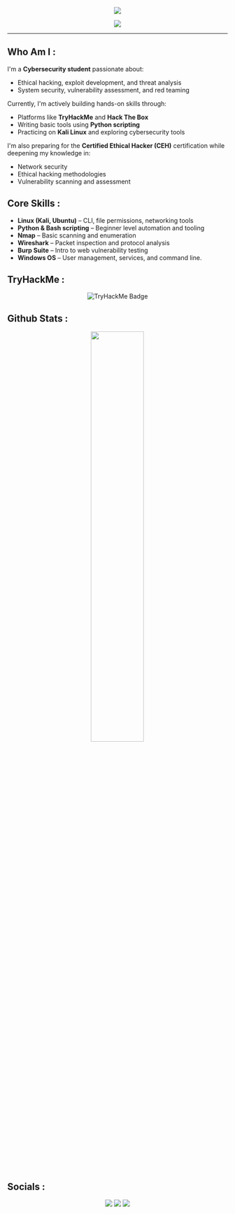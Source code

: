 <!-- Banner -->
<p align="center">
<img src="https://capsule-render.vercel.app/api?type=waving&color=0:0f0c29,50:302b63,100:24243e&height=200&section=header&text=🛡️%20Sarthak%20Mishra%20🛡&fontColor=ffffff&fontSize=40&animation=fadeIn">

<p align="center">
<img src="https://readme-typing-svg.herokuapp.com?font=Fira+Code&duration=3000&pause=1000&center=true&width=435&lines=Cybersecurity;Ethical+Hacking;TryHackMe+%7C+Python+%7C+Linux+;Seeking+Cybersecurity+Opportunities">
</p>

---

## Who Am I :

I'm a **Cybersecurity student** passionate about:

- Ethical hacking, exploit development, and threat analysis  
- System security, vulnerability assessment, and red teaming  

Currently, I'm actively building hands-on skills through:

- Platforms like **TryHackMe** and **Hack The Box**  
- Writing basic tools using **Python scripting**  
- Practicing on **Kali Linux** and exploring cybersecurity tools  

I'm also preparing for the **Certified Ethical Hacker (CEH)** certification while deepening my knowledge in:

- Network security  
- Ethical hacking methodologies  
- Vulnerability scanning and assessment

## Core Skills :
- **Linux (Kali, Ubuntu)** – CLI, file permissions, networking tools  
- **Python & Bash scripting** – Beginner level automation and tooling  
- **Nmap** – Basic scanning and enumeration  
- **Wireshark** – Packet inspection and protocol analysis  
- **Burp Suite** – Intro to web vulnerability testing  
- **Windows OS** – User management, services, and command line.

## TryHackMe :

<p align="center">
  <img src="https://tryhackme-badges.s3.amazonaws.com/Shaivarth.png?timestamp=20250913010706" alt="TryHackMe Badge" />
</p>

## Github Stats :
<p align="center"> <img src="https://github-readme-stats.vercel.app/api?username=Shaivarth&show_icons=true&theme=radical" width="49%" /> </p>

## Socials :
<p align="center"> <a href="https://www.linkedin.com/in/shaivarth/"><img src="https://img.shields.io/badge/LinkedIn-%230077B5.svg?style=for-the-badge&logo=linkedin&logoColor=white" /></a> <a href="mailto:sarthakatwork08@gmail.com"><img src="https://img.shields.io/badge/Gmail-D14836?style=for-the-badge&logo=gmail&logoColor=white" /></a> <a href="https://tryhackme.com/p/Shaivarth"><img src="https://img.shields.io/badge/TryHackMe-red?style=for-the-badge&logo=tryhackme&logoColor=white" /></a> </p>
